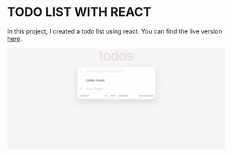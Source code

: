 # TODO LIST WITH REACT

In this project, I created a todo list using react.
You can find the live version [here](https://to-do-with-react-one.vercel.app/).


![](https://github.com/murat7001/to-do-with-react/blob/master/image/todo.png)